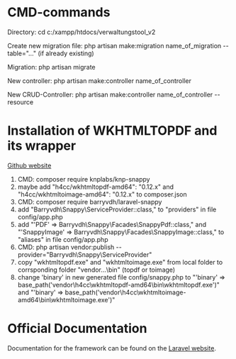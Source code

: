 # CMD-commands

Directory: cd c:/xampp/htdocs/verwaltungstool_v2

Create new migration file: php artisan make:migration name_of_migration --table="..." (if already existing)

Migration: php artisan migrate

New controller: php artisan make:controller name_of_controller

New CRUD-Controller: php artisan make:controller name_of_controller --resource

# Installation of WKHTMLTOPDF and its wrapper

[Github website](https://github.com/KnpLabs/snappy#wkhtmltopdf-binary-as-composer-dependencies)

1) CMD: composer require knplabs/knp-snappy
2) maybe add "h4cc/wkhtmltopdf-amd64": "0.12.x" and "h4cc/wkhtmltoimage-amd64": "0.12.x" to composer.json
3) CMD: composer require barryvdh/laravel-snappy
4) add "Barryvdh\Snappy\ServiceProvider::class," to "providers" in file config/app.php
5) add "'PDF' => Barryvdh\Snappy\Facades\SnappyPdf::class," and "'SnappyImage' => Barryvdh\Snappy\Facades\SnappyImage::class," to "aliases" in file config/app.php
6) CMD: php artisan vendor:publish --provider="Barryvdh\Snappy\ServiceProvider"
7) copy "wkhtmltopdf.exe" and "wkhtmltoimage.exe" from local folder to corrsponding folder "vendor\...\bin\" (topdf or toimage)
8) change 'binary' in new generated file config/snappy.php to "'binary' => base_path('vendor\h4cc\wkhtmltopdf-amd64\bin\wkhtmltopdf.exe')" and "'binary' => base_path('vendor\h4cc\wkhtmltoimage-amd64\bin\wkhtmltoimage.exe')"

# Official Documentation

Documentation for the framework can be found on the [Laravel website](http://laravel.com/docs).
